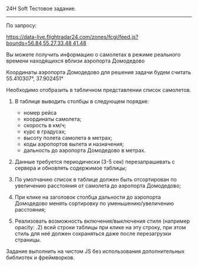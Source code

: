 24H Soft Тестовое задание.
___________________________________________________________________________________________________________

По запросу:

https://data-live.flightradar24.com/zones/fcgi/feed.js?bounds=56.84,55.27,33.48,41.48

Вы можете получить информацию о самолетах в режиме реального времени находящихся вблизи аэропорта Домодедово

Координаты аэропорта Домодедово для решения задачи будем считать 55.410307°, 37.902451° 

Необходимо отобразить в табличном представлении список самолетов.

1. В таблице выводить столбцы в следующем порядке:
	* номер рейса
	* координаты самолета;
	* скорость в км/ч;
	* курс в градусах;
	* высоту полета самолета в метрах;
	* коды аэропортов вылета и назначения;
	* дальность до аэропорта Домодедово в метрах.

2. Данные требуется периодически (3-5 сек) перезапрашивать с сервера и обновлять содержимое таблицы;

3. По умолчанию список в таблице должен быть отсортирован по увеличению расстояния от самолета до аэропорта Домодедово;

4. При клике на заголовок столбца дальности до аэропорта Домодедово менять сортировку по уменьшению/увеличению расстояния;

5. Реализовать возможность включения/выключения стиля (например opacity: .2) всей строки таблицы при клике на эту строку, при этом стиль для неё должен сохраняться даже после перезагрузки страницы.

Задание выполнить на чистом JS без использования дополнительных библиотек и фреймворков.